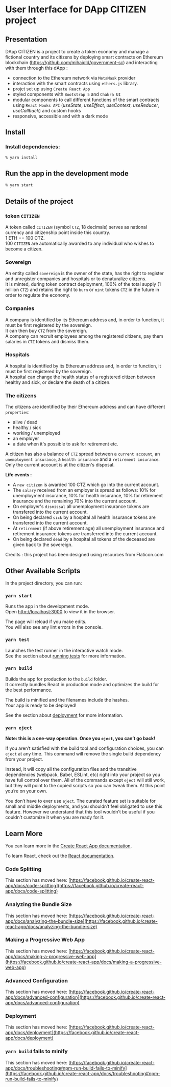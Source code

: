# User Interface for DApp CITIZEN project

## Presentation

DApp CITIZEN is a project to create a token economy and manage a fictional country and its citizens by deploying smart contracts on Ethereum blockchain (https://github.com/mihaidld/government-sc) and interacting with them through this dApp :

- connection to the Ethereum network via `MetaMask` provider
- interaction with the smart contracts using `ethers.js` library.
- projet set up using `Create React App`
- styled components with `Bootstrap 5` and `Chakra UI`
- modular components to call different functions of the smart contracts using `React Hooks API` (_useState_, _useEffect_, _useContext_, _useReducer_, _useCallback_) and custom hooks
- responsive, accessible and with a dark mode

## Install

### Install dependencies:

```zsh
% yarn install
```

## Run the app in the development mode

```zsh
% yarn start
```

## Details of the project

### **token `CITIZEN`**

A token called `CITIZEN` (symbol `CTZ`, 18 decimals) serves as national currency and citizenship point inside this country.  
1 ETH == 100 CTZ.  
100 `CITIZEN` are automatically awarded to any individual who wishes to become a citizen.

### **Sovereign**

An entity called `sovereign` is the owner of the state, has the right to register and unregister companies and hospitals or to denaturalize citizens.  
It is minted, during token contract deployment, 100% of the total supply (1 million `CTZ`) and retains the right to `burn` or `mint` tokens `CTZ` in the future in order to regulate the economy.

### **Companies**

A company is identified by its Ethereum address and, in order to function, it must be first registered by the sovereign.  
It can then buy `CTZ` from the sovereign.  
A company can recruit employees among the registered citizens, pay them salaries in `CTZ` tokens and dismiss them.

### **Hospitals**

A hospital is identified by its Ethereum address and, in order to function, it must be first registered by the sovereign.  
A hospital can change the health status of a registered citizen between healthy and sick, or declare the death of a citizen.

### **The citizens**

The citizens are identified by their Ethereum address and can have different `properties`:

- alive / dead
- healthy / sick
- working / unemployed
- an employer
- a date when it's possible to ask for retirement etc.

A citizen has also a balance of `CTZ` spread between a `current account`, an `unemployment insurance`, a `health insurance` and a `retirement insurance`. Only the current account is at the citizen's disposal.

**Life events :**

- A `new citizen` is awarded 100 CTZ which go into the current account.
- The `salary` received from an employer is spread as follows: 10% for unemployment insurance, 10% for health insurance, 10% for retirement insurance and the remaining 70% into the current account.
- On employer's `dismissal` all unemployment insurance tokens are transfered into the current account.
- On being declared `sick` by a hospital all health insurance tokens are transfered into the current account.
- At `retirement` (if above retirement age) all unemployment insurance and retirement insurance tokens are transferred into the current account.
- On being declared `dead` by a hospital all tokens of the deceased are given back to the sovereign.

Credits : this project has been designed using resources from Flaticon.com

## Other Available Scripts

In the project directory, you can run:

### `yarn start`

Runs the app in the development mode.\
Open [http://localhost:3000](http://localhost:3000) to view it in the browser.

The page will reload if you make edits.\
You will also see any lint errors in the console.

### `yarn test`

Launches the test runner in the interactive watch mode.\
See the section about [running tests](https://facebook.github.io/create-react-app/docs/running-tests) for more information.

### `yarn build`

Builds the app for production to the `build` folder.\
It correctly bundles React in production mode and optimizes the build for the best performance.

The build is minified and the filenames include the hashes.\
Your app is ready to be deployed!

See the section about [deployment](https://facebook.github.io/create-react-app/docs/deployment) for more information.

### `yarn eject`

**Note: this is a one-way operation. Once you `eject`, you can’t go back!**

If you aren’t satisfied with the build tool and configuration choices, you can `eject` at any time. This command will remove the single build dependency from your project.

Instead, it will copy all the configuration files and the transitive dependencies (webpack, Babel, ESLint, etc) right into your project so you have full control over them. All of the commands except `eject` will still work, but they will point to the copied scripts so you can tweak them. At this point you’re on your own.

You don’t have to ever use `eject`. The curated feature set is suitable for small and middle deployments, and you shouldn’t feel obligated to use this feature. However we understand that this tool wouldn’t be useful if you couldn’t customize it when you are ready for it.

## Learn More

You can learn more in the [Create React App documentation](https://facebook.github.io/create-react-app/docs/getting-started).

To learn React, check out the [React documentation](https://reactjs.org/).

### Code Splitting

This section has moved here: [https://facebook.github.io/create-react-app/docs/code-splitting](https://facebook.github.io/create-react-app/docs/code-splitting)

### Analyzing the Bundle Size

This section has moved here: [https://facebook.github.io/create-react-app/docs/analyzing-the-bundle-size](https://facebook.github.io/create-react-app/docs/analyzing-the-bundle-size)

### Making a Progressive Web App

This section has moved here: [https://facebook.github.io/create-react-app/docs/making-a-progressive-web-app](https://facebook.github.io/create-react-app/docs/making-a-progressive-web-app)

### Advanced Configuration

This section has moved here: [https://facebook.github.io/create-react-app/docs/advanced-configuration](https://facebook.github.io/create-react-app/docs/advanced-configuration)

### Deployment

This section has moved here: [https://facebook.github.io/create-react-app/docs/deployment](https://facebook.github.io/create-react-app/docs/deployment)

### `yarn build` fails to minify

This section has moved here: [https://facebook.github.io/create-react-app/docs/troubleshooting#npm-run-build-fails-to-minify](https://facebook.github.io/create-react-app/docs/troubleshooting#npm-run-build-fails-to-minify)
